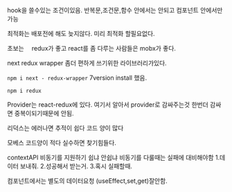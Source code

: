hook을 쓸수있는 조건이있음.
반복문,조건문,함수 안에서는 안되고
컴포넌트 안에서만 가능

최적화는 배포전에 해도 늦지않다.
미리 최적화 할필요없다.

초보는　 redux가 좋고
react를 좀 다루는 사람들은 mobx가 좋다.

next redux wrapper 좀더 편하게 쓰기위한 라이브러리가있다.

`npm i next - redux-wrapper`
7version install 했음.

`npm i redux`

Provider는 react-redux에 있다.
여기서 알아서 provider로 감싸주는것
한번더 감싸면 중복이되기때문에 안됨.

리덕스는 에러나면 추적이 쉽다
코드 양이 많다

모베스 코드양이 적다
실수하면 찾기힘들다.

contextAPI
비동기를 지원하기 쉽냐 안쉽냐
비동기를 다룰때는 실패에 대비해야함 1.데이터 보내줘. 2.성공해서 받는거. 3.혹시 실패할때.

컴포넌트에서는 별도의 데이터요청 (useEffect,set,get)잘안함.
